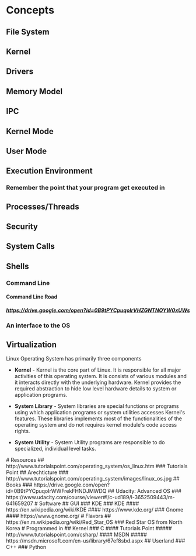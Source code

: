 # Concepts
## File System
## Kernel
## Drivers
## Memory Model
## IPC
## Kernel Mode
## User Mode
## Execution Environment
### Remember the point that your program get executed in
## Processes/Threads
## Security
## System Calls
## Shells
### Command Line
#### Command Line Road
##### https://drive.google.com/open?id=0B9tPYCpuqoIrVHZGNTNOYW0xUWs
### An interface to the OS
## Virtualization
<p>Linux Operating System has primarily three components</p><ul class="list"><li><p><b>Kernel</b>&#xA0;- Kernel is the core part of Linux. It is responsible for all major activities of this operating system. It is consists of various modules and it interacts directly with the underlying hardware. Kernel provides the required abstraction to hide low level hardware details to system or application programs.</p></li><li><p><b>System Library</b>&#xA0;- System libraries are special functions or programs using which application programs or system utilities accesses Kernel&apos;s features. These libraries implements most of the functionalities of the operating system and do not requires kernel module&apos;s code access rights.</p></li><li><p><b>System Utility</b>&#xA0;- System Utility programs are responsible to do specialized, individual level tasks.</p></li></ul>
# Resources
## http://www.tutorialspoint.com/operating_system/os_linux.htm
### Tutorials Point
## Arechticture
### http://www.tutorialspoint.com/operating_system/images/linux_os.jpg
## Books
### https://drive.google.com/open?id=0B9tPYCpuqoIrWWFrekFHNDJMWDQ
## Udacity: Advanced OS
### https://www.udacity.com/course/viewer#!/c-ud189/l-3652509443/m-641659207
# Software
## GUI
### KDE
### KDE
#### https://en.wikipedia.org/wiki/KDE
#### https://www.kde.org/
### Gnome
#### https://www.gnome.org/
# Flavors
## https://en.m.wikipedia.org/wiki/Red_Star_OS
### Red Star OS from North Korea
# Programmed in
## Kernel
### C
#### Tutorials Point
##### http://www.tutorialspoint.com/csharp/
#### MSDN
##### https://msdn.microsoft.com/en-us/library/67ef8sbd.aspx
## Userland
### C++
### Python
